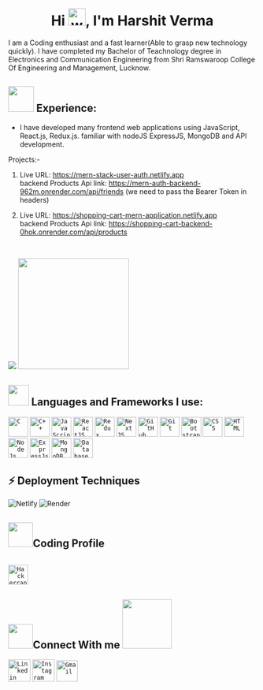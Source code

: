 
<h1 align="center">Hi <img alt="wave" src="https://emojis.slackmojis.com/emojis/images/1588177020/8809/wave_hello.gif?1588177020" width="35">, I'm Harshit Verma</h1>

I am a Coding enthusiast and a fast learner(Able to grasp new technology quickly). I have completed my Bachelor of Teachnology degree in Electronics and Communication Engineering from Shri Ramswaroop College Of Engineering and Management, Lucknow.


## <img src="https://media.giphy.com/media/QXPqYpSyBIMjBTtBbl/giphy.gif" width="52px"> Experience: 

- I have developed many frontend web applications using JavaScript, React.js, Redux.js.
familiar with nodeJS ExpressJS, MongoDB and API development.  
                                                                                
Projects:-                                                                                                                                                      
1. Live URL: https://mern-stack-user-auth.netlify.app                                                                                                           
   backend Products Api link: https://mern-auth-backend-962m.onrender.com/api/friends (we need to pass the Bearer Token in headers)

2. Live URL: https://shopping-cart-mern-application.netlify.app                                                                                             
   backend Products Api link: https://shopping-cart-backend-0hok.onrender.com/api/products

<br>

<p align = "left">
  <img src="https://github-readme-stats.vercel.app/api?username=harshitverma-dev&show_icons=true&title_color=1b93c9&count_private=true&show_owner=true&icon_color=1b93c9&line_height=30&include_all_commits=true">
  <img height="225" src="https://github-readme-stats.vercel.app/api/top-langs/?username=harshitverma-dev&hide=procfile,matlab,php&title_color=fc5a8d&icon_color=1b93c9&show_owner=true&langs_count=8">


  
</p>


## <img src="https://media.giphy.com/media/QssGEmpkyEOhBCb7e1/giphy.gif" width="42px"> Languages and Frameworks I use:
<code><img width="40px" src="https://img.icons8.com/color/3x/c-programming.png" title="C"/></code>
<code><img width="40px" src="https://img.icons8.com/color/4x/c-plus-plus-logo.png" title="C++"/></code>
<code><img width="40px" src="https://img.icons8.com/color/48/000000/javascript--v1.png" title="JavaScript"/></code>
<code><img width="40px" src="https://img.icons8.com/plasticine/100/000000/react.png" title="ReactJS"/></code>
<code><img width="40px" src="https://img.icons8.com/color/8x/000000/redux.png" title="Redux"/></code>
<code><img width="40px" src="https://img.icons8.com/color/512/nextjs.png" title="NextJS"/></code> 
<code><img width="40px" src="https://img.icons8.com/fluent/8x/github.png" title="GitHub"/></code>
<code><img width="40px" src="https://img.icons8.com/color/2x/git.png" title="Git"/></code>
<code><img width="40px" src="https://img.icons8.com/color/2x/bootstrap.png" title="Bootstrap"/></code>
<code><img width="40px" src="https://img.icons8.com/color/48/000000/css3.png" title="CSS"/></code>
<code><img width="40px" src="https://img.icons8.com/color/48/000000/html-5.png" title="HTML"/></code>
<code><img width="40px" src="https://img.icons8.com/color/8x/000000/nodejs.png" title="NodeJs"/></code>
<code><img width="40px" src="https://img.icons8.com/color/8x/000000/express-js.png" title="ExpressJs"/></code>
<code><img width="40px" src="https://img.icons8.com/color/8x/000000/mongodb.png" title="MongoDB"/></code>
<code><img width="40px" src="https://img.icons8.com/dusk/64/000000/database-restore.png" title="Database"/></code>

<!---
<code><img width="40px" src="https://img.icons8.com/color/48/000000/amazon-web-services.png" title="AWS"/></code>
<code><img width="40px" src="https://img.icons8.com/ios/4x/00758f/mysql-logo.png" title="MySQL"/></code>
--->








## ⚡ Deployment Techniques
![Netlify](https://img.shields.io/badge/-Netlify-darkblue?style=flat-square&logo=netlify)
![Render](https://img.shields.io/badge/Render-232F3E?style=flat-square&logo=render)

<!---
![Docker](https://img.shields.io/badge/-Docker-black?style=flat-square&logo=docker)
![DigitalOcean](https://img.shields.io/badge/-Digital%20Ocean-darkblue?style=flat-square&logo=digitalocean)
--->






## <img src="https://media.giphy.com/media/MIGbtLZoVjbl0bYbAd/giphy.gif" width="50px">Coding Profile

<code> <a href="https://www.hackerrank.com/theharshitverma1"><img width="40px" src="https://img.icons8.com/external-tal-revivo-shadow-tal-revivo/512/external-hackerrank-is-a-technology-company-that-focuses-on-competitive-programming-logo-shadow-tal-revivo.png" title="Hackerrank Profile"/></a></code>





## <img src="https://media.giphy.com/media/KcnlGHBpnKnjZIuCMv/giphy.gif" width="50px">Connect With me  <img src='https://raw.githubusercontent.com/ShahriarShafin/ShahriarShafin/main/Assets/handshake.gif' width="100px">
<code><a href="https://www.linkedin.com/in/harshitv053/"><img width="45px" src="https://img.icons8.com/color/8x/000000/linkedin.png" title="Linkedin"/></a></code>
<code><a href="https://www.instagram.com/harshit_verma53"><img width="45px" src="https://img.icons8.com/fluent/48/000000/instagram-new.png" title="Instagram"/></a></code>
<code><a href="mailto:theharshitverma53@gmail.com"><img width="43px" src="https://img.icons8.com/fluent/48/000000/gmail.png" title="Gmail"/></a></code>

<br>

